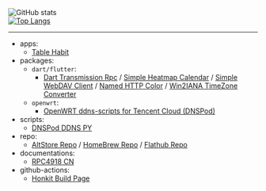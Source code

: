 <!-- build from: https://streak-stats.demolab.com/demo -->
<!-- [![GitHub Streak](https://streak-stats.demolab.com?user=FriesI23&theme=github-green-purple&hide_border=true&mode=weekly)](https://git.io/streak-stats) -->

<picture>
  <source media="(prefers-color-scheme: dark)" srcset="https://github-readme-stats.vercel.app/api?username=FriesI23&show_icons=true&theme=highcontrast">
  <img alt="GitHub stats" src="https://github-readme-stats.vercel.app/api?username=FriesI23&show_icons=true&theme=default">
</picture>

<br/>

<a href="https://github.com/FriesI23">
  <picture>
    <source media="(prefers-color-scheme: dark)" srcset="https://github-readme-stats.vercel.app/api/top-langs/?username=FriesI23&layout=compact&theme=highcontrast">
    <img alt="Top Langs" src="https://github-readme-stats.vercel.app/api/top-langs/?username=FriesI23&layout=compact&theme=default">
  </picture>
</a>

---

- apps:
  - [Table Habit][Table Habit]
- packages:
  - `dart/flutter`:
    - [Dart Transmission Rpc][Dart Transmission Rpc] / [Simple Heatmap Calendar][Simple Heatmap Calendar] / [Simple WebDAV Client][Simple WebDAV Client] / [Named HTTP Color][Named HTTP Color] / [Win2IANA TimeZone Converter][Win2IANA TimeZone Converter]
  - `openwrt`:
    - [OpenWRT ddns-scripts for Tencent Cloud (DNSPod)][OpenWRT ddns-scripts for Tencent Cloud (DNSPod)]
- scripts:
  - [DNSPod DDNS PY][DNSPod DDNS PY]
- repo:
  - [AltStore Repo][AltStore Repo] / [HomeBrew Repo][HomeBrew Repo] / [Flathub Repo][Flathub Repo]
- documentations:
  - [RPC4918 CN][RPC4918 CN]
- github-actions:
  - [Honkit Build Page][Honkit Build Page]

<!-- refs -->

[Table Habit]: https://github.com/FriesI23/mhabit
[Dart Transmission Rpc]: https://github.com/FriesI23/dart_transmission_rpc
[Simple Heatmap Calendar]: https://github.com/FriesI23/simple_heatmap_calendar
[Simple WebDAV Client]: https://github.com/FriesI23/simple_webdav_client
[Named HTTP Color]: https://github.com/FriesI23/named_html_color
[Win2IANA TimeZone Converter]: https://github.com/FriesI23/win2iana_tz_converter
[RPC4918 CN]: https://github.com/FriesI23/rfc4918-cn
[Honkit Build Page]: https://github.com/FriesI23/honkit-build-page
[DNSPod DDNS PY]: https://github.com/FriesI23/dnspod_ddns_py
[OpenWRT ddns-scripts for Tencent Cloud (DNSPod)]: https://github.com/FriesI23/ddns-scripts_tencent_cloud
[AltStore Repo]: https://github.com/FriesI23/altstore-repo 
[HomeBrew Repo]: https://github.com/FriesI23/homebrew-brew-repo
[Flathub Repo]: https://github.com/flathub/io.github.friesi23.mhabit
